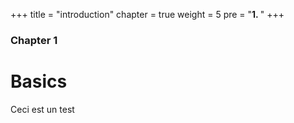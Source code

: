 +++
title = "introduction"
chapter = true
weight = 5
pre = "<b>1. </b>"
+++

### Chapter 1

# Basics

Ceci est un test